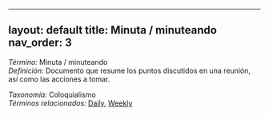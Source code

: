 
---
layout: default
title: Minuta / minuteando
nav_order: 3
---

*Término:* Minuta / minuteando  
*Definición:* Documento que resume los puntos discutidos en una reunión, así como las acciones a tomar.

*Taxonomía:* Coloquialismo  
*Términos relacionados:* [Daily](https://maleniski.github.io/diccionario-angl-tec-mx/docs/alfabeticamente/D/daily/), [Weekly](https://maleniski.github.io/diccionario-angl-tec-mx/docs/alfabeticamente/W/weekly/)
